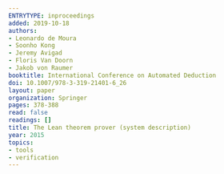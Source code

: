 ```yaml
---
ENTRYTYPE: inproceedings
added: 2019-10-18
authors:
- Leonardo de Moura
- Soonho Kong
- Jeremy Avigad
- Floris Van Doorn
- Jakob von Raumer
booktitle: International Conference on Automated Deduction
doi: 10.1007/978-3-319-21401-6_26
layout: paper
organization: Springer
pages: 378-388
read: false
readings: []
title: The Lean theorem prover (system description)
year: 2015
topics:
- tools
- verification
---
```

